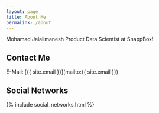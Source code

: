 ```yaml
---
layout: page
title: About Me
permalink: /about
---
```


Mohamad Jalalimanesh
Product Data Scientist at SnappBox!

## Contact Me

E-Mail: [{{ site.email }}](mailto:{{ site.email }})

## Social Networks

{% include social_networks.html %}
